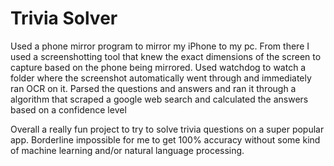 # Trivia Solver
Used a phone mirror program to mirror my iPhone to my pc.
From there I used a screenshotting tool that knew the exact dimensions of the screen to capture based on the phone being mirrored.
Used watchdog to watch a folder where the screenshot automatically went through and immediately ran OCR on it.
Parsed the questions and answers and ran it through a algorithm that scraped a google web search and calculated the answers based on a confidence level

Overall a really fun project to try to solve trivia questions on a super popular app.
Borderline impossible for me to get 100% accuracy without some kind of machine learning and/or natural language processing.

